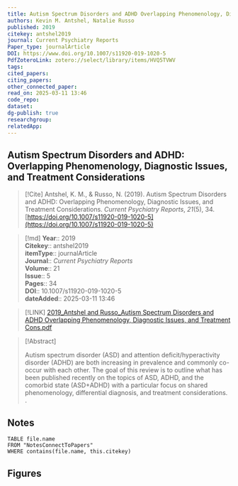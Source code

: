 ```yaml
---
title: Autism Spectrum Disorders and ADHD Overlapping Phenomenology, Diagnostic Issues, and Treatment Considerations 
authors: Kevin M. Antshel, Natalie Russo
published: 2019 
citekey: antshel2019
journal: Current Psychiatry Reports
Paper_type: journalArticle
DOI: https://www.doi.org/10.1007/s11920-019-1020-5
PdfZoteroLink: zotero://select/library/items/HVQ5TVWV 
tags: 
cited_papers: 
citing_papers: 
other_connected_paper: 
read_on: 2025-03-11 13:46
code_repo: 
dataset: 
dg-publish: true
researchgroup: 
relatedApp:
---
```


## Autism Spectrum Disorders and ADHD: Overlapping Phenomenology, Diagnostic Issues, and Treatment Considerations

> [!Cite]
> Antshel, K. M., & Russo, N. (2019). Autism Spectrum Disorders and ADHD: Overlapping Phenomenology, Diagnostic Issues, and Treatment Considerations. _Current Psychiatry Reports_, _21_(5), 34. [https://doi.org/10.1007/s11920-019-1020-5](https://doi.org/10.1007/s11920-019-1020-5)


>[!md]
> **Year**:: 2019   
> **Citekey**:: antshel2019  
> **itemType**:: journalArticle  
> **Journal**:: *Current Psychiatry Reports*  
> **Volume**:: 21  
> **Issue**:: 5   
> **Pages**:: 34  
> **DOI**:: 10.1007/s11920-019-1020-5    
> **dateAdded**:: 2025-03-11 13:46

> [!LINK] 
> [2019_Antshel and Russo_Autism Spectrum Disorders and ADHD Overlapping Phenomenology, Diagnostic Issues, and Treatment Cons.pdf](zotero://select/library/items/AWHMVNEK)

> [!Abstract]
>
> Autism spectrum disorder (ASD) and attention deficit/hyperactivity disorder (ADHD) are both increasing in prevalence and commonly co-occur with each other. The goal of this review is to outline what has been published recently on the topics of ASD, ADHD, and the comorbid state (ASD+ADHD) with a particular focus on shared phenomenology, differential diagnosis, and treatment considerations.
>.
> 


## Notes

```dataview 
TABLE file.name 
FROM "NotesConnectToPapers" 
WHERE contains(file.name, this.citekey)
```



## Figures

